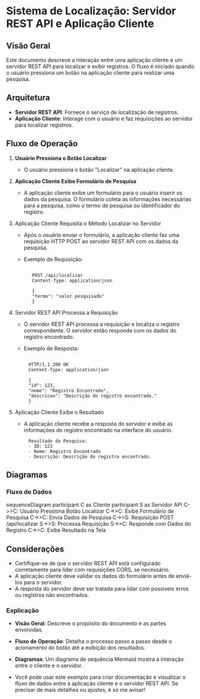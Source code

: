 # Sistema de Localização: Servidor REST API e Aplicação Cliente

## Visão Geral

Este documento descreve a interação entre uma aplicação cliente e um servidor REST API para localizar e exibir registros. O fluxo é iniciado quando o usuário pressiona um botão na aplicação cliente para realizar uma pesquisa.

## Arquitetura

- **Servidor REST API**: Fornece o serviço de localização de registros.
- **Aplicação Cliente**: Interage com o usuário e faz requisições ao servidor para localizar registros.

## Fluxo de Operação

1. **Usuário Pressiona o Botão Localizar**

   - O usuário pressiona o botão "Localizar" na aplicação cliente.

2. **Aplicação Cliente Exibe Formulário de Pesquisa**

   - A aplicação cliente exibe um formulário para o usuário inserir os dados da pesquisa. O formulário coleta as informações necessárias para a pesquisa, como o termo de pesquisa ou identificador do registro.

3. Aplicação Cliente Requisita o Método Localizar no Servidor

   - Após o usuário enviar o formulário, a aplicação cliente faz uma requisição HTTP POST ao servidor REST API com os dados da pesquisa.

   - Exemplo de Requisição:

     ```text

        POST /api/localizar
        Content-Type: application/json

        {
        "termo": "valor pesquisado"
        }

     ```

4. Servidor REST API Processa a Requisição

   - O servidor REST API processa a requisição e localiza o registro correspondente. O servidor então responde com os dados do registro encontrado.

   - Exemplo de Resposta:

   ```text

        HTTP/1.1 200 OK
        Content-Type: application/json

        {
        "id": 123,
        "nome": "Registro Encontrado",
        "descricao": "Descrição do registro encontrado."
        }

   ```

5. Aplicação Cliente Exibe o Resultado

   - A aplicação cliente recebe a resposta do servidor e exibe as informações do registro encontrado na interface do usuário.

   ```text
        Resultado da Pesquisa:
        - ID: 123
        - Nome: Registro Encontrado
        - Descrição: Descrição do registro encontrado.
   
   ```

## Diagramas

### Fluxo de Dados

sequenceDiagram
    participant C as Cliente
    participant S as Servidor API
    C->>C: Usuário Pressiona Botão Localizar
    C->>C: Exibe Formulário de Pesquisa
    C->>C: Envia Dados de Pesquisa
    C->>S: Requisição POST /api/localizar
    S->>S: Processa Requisição
    S->>C: Responde com Dados do Registro
    C->>C: Exibe Resultado na Tela

## Considerações

- Certifique-se de que o servidor REST API está configurado corretamente para lidar com requisições CORS, se necessário.
- A aplicação cliente deve validar os dados do formulário antes de enviá-los para o servidor.
- A resposta do servidor deve ser tratada para lidar com possíveis erros ou registros não encontrados.

### Explicação

- **Visão Geral**: Descreve o propósito do documento e as partes envolvidas.
- **Fluxo de Operação**: Detalha o processo passo a passo desde o acionamento do botão até a exibição dos resultados.
- **Diagramas**: Um diagrama de sequência Mermaid mostra a interação entre o cliente e o servidor.

- Você pode usar este exemplo para criar documentação e visualizar o fluxo de dados entre a aplicação cliente e o servidor REST API. Se precisar de mais detalhes ou ajustes, é só me avisar!
